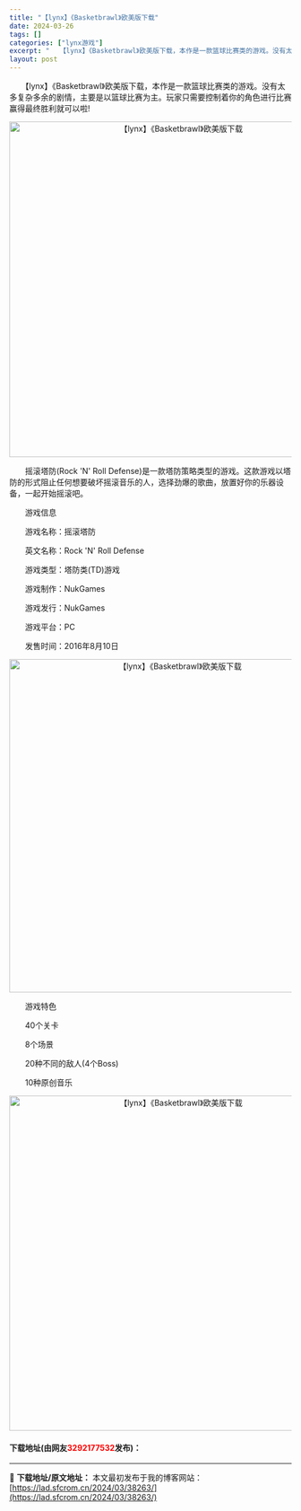 ```yaml
---
title: "【lynx】《Basketbrawl》欧美版下载"
date: 2024-03-26
tags: []
categories: ["lynx游戏"]
excerpt: "　　【lynx】《Basketbrawl》欧美版下载，本作是一款篮球比赛类的游戏。没有太多复杂多余的剧情，主要是以篮球比赛为主。玩家只需要控制着你的角色进行比赛赢得最终胜利就可以啦! 　　摇滚塔防(Rock &#039;N&#039; Roll Defense)是一款塔防策略类型的游戏。这款游戏以塔防的&hellip;"
layout: post
---
```


 <p>　　【lynx】《Basketbrawl》欧美版下载，本作是一款篮球比赛类的游戏。没有太多复杂多余的剧情，主要是以篮球比赛为主。玩家只需要控制着你的角色进行比赛赢得最终胜利就可以啦!</p> <p align="center"><img align="" border="0" src="https://lad.sfcrom.cn/wp-content/uploads/2024/03/20240326_6602c3e8069bc.png" width="598" alt="【lynx】《Basketbrawl》欧美版下载" /></p> <p>　　摇滚塔防(Rock &#39;N&#39; Roll Defense)是一款塔防策略类型的游戏。这款游戏以塔防的形式阻止任何想要破坏摇滚音乐的人，选择劲爆的歌曲，放置好你的乐器设备，一起开始摇滚吧。</p> <p>　　游戏信息</p> <p>　　游戏名称：摇滚塔防</p> <p>　　英文名称：Rock &#39;N&#39; Roll Defense</p> <p>　　游戏类型：塔防类(TD)游戏</p> <p>　　游戏制作：NukGames</p> <p>　　游戏发行：NukGames</p> <p>　　游戏平台：PC</p> <p>　　发售时间：2016年8月10日</p> <p align="center"><img align="" border="0" src="https://lad.sfcrom.cn/wp-content/uploads/2024/03/20240326_6602c3e8b6e26.png" width="594" alt="【lynx】《Basketbrawl》欧美版下载" /></p> <p>　　游戏特色</p> <p>　　40个关卡</p> <p>　　8个场景</p> <p>　　20种不同的敌人(4个Boss)</p> <p>　　10种原创音乐</p> <p align="center"><img align="" border="0" src="https://lad.sfcrom.cn/wp-content/uploads/2024/03/20240326_6602c3e971ec3.png" width="597" alt="【lynx】《Basketbrawl》欧美版下载" /></p> <p><h4>下载地址(由网友<font color="red">3292177532</font>发布)：</h4></p> 

---
📖 **下载地址/原文地址：** 本文最初发布于我的博客网站：[https://lad.sfcrom.cn/2024/03/38263/](https://lad.sfcrom.cn/2024/03/38263/)
